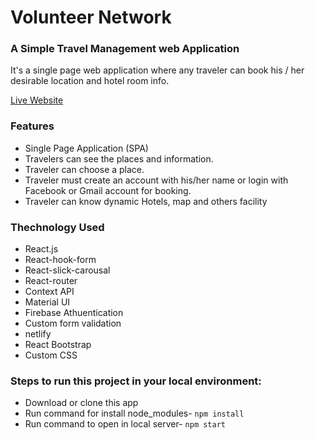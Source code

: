 # Volunteer Network
### A Simple Travel Management web Application
It's a single page web application where any traveler can book his / her desirable location and hotel room info.

[Live Website](https://travel-guru-site.netlify.app/)

### Features
* Single Page Application (SPA)
* Travelers can see the places and information.
* Traveler can choose a place.
* Traveler must create an account with his/her name or login with Facebook or Gmail account for booking.
* Traveler can know dynamic Hotels, map and others facility

### Thechnology Used
* React.js
* React-hook-form
* React-slick-carousal
* React-router
* Context API
* Material UI
* Firebase Athuentication 
* Custom form validation
* netlify
* React Bootstrap
* Custom CSS

### Steps to run this project in your local environment:

* Download or clone this app
* Run command for install node_modules- `npm install`
* Run command to open in local server- `npm start`

